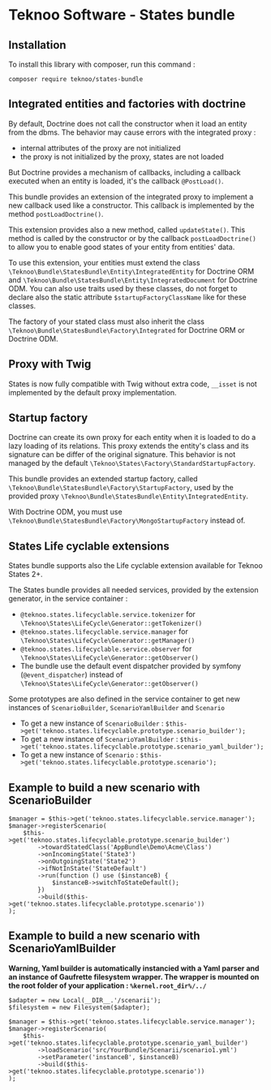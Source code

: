 Teknoo Software - States bundle
===========================

Installation
------------
To install this library with composer, run this command :

    composer require teknoo/states-bundle

Integrated entities and factories with doctrine
-----------------------------------------------

By default, Doctrine does not call the constructor when it load an entity from the dbms. The behavior may cause errors
 with the integrated proxy :

*   internal attributes of the proxy are not initialized
*   the proxy is not initialized by the proxy, states are not loaded

But Doctrine provides a mechanism of callbacks, including a callback executed when an entity is loaded, it's the callback
`@PostLoad()`.

This bundle provides an extension of the integrated proxy to implement a new callback used like a constructor. This callback
 is implemented by the method `postLoadDoctrine()`.

This extension provides also a new method, called `updateState()`. This method is called by the constructor or by the callback
`postLoadDoctrine()` to allow you to enable good states of your entity from entities' data.

To use this extension, your entities must extend the class `\Teknoo\Bundle\StatesBundle\Entity\IntegratedEntity` for Doctrine ORM
and `\Teknoo\Bundle\StatesBundle\Entity\IntegratedDocument` for Doctrine ODM. You can also use traits used by these
classes, do not forget to declare also the static attribute `$startupFactoryClassName` like for these classes.
 
The factory of your stated class must also inherit the class `\Teknoo\Bundle\StatesBundle\Factory\Integrated` for Doctrine ORM 
or Doctrine ODM.

Proxy with Twig
---------------

States is now fully compatible with Twig without extra code, `__isset` is not implemented by the default proxy implementation.

Startup factory
---------------

Doctrine can create its own proxy for each entity when it is loaded to do a lazy loading of its relations. This proxy
 extends the entity's class and its signature can be differ of the original signature. This behavior is not managed by
 the default `\Teknoo\States\Factory\StandardStartupFactory`.

This bundle provides an extended startup factory, called `\Teknoo\Bundle\StatesBundle\Factory\StartupFactory`,
 used by the provided proxy `\Teknoo\Bundle\StatesBundle\Entity\IntegratedEntity`.
 
With Doctrine ODM, you must use `\Teknoo\Bundle\StatesBundle\Factory\MongoStartupFactory` instead of.

States Life cyclable extensions
-------------------------------

States bundle supports also the Life cyclable extension available for Teknoo States 2+.

The States bundle provides all needed services, provided by the extension generator, in the service container :

*   `@teknoo.states.lifecyclable.service.tokenizer` for `\Teknoo\States\LifeCycle\Generator::getTokenizer()`
*   `@teknoo.states.lifecyclable.service.manager` for `\Teknoo\States\LifeCycle\Generator::getManager()`
*   `@teknoo.states.lifecyclable.service.observer` for `\Teknoo\States\LifeCycle\Generator::getObserver()`
*   The bundle use the default event dispatcher provided by symfony (`@event_dispatcher`) instead of 
    `\Teknoo\States\LifeCycle\Generator::getObserver()`

Some prototypes are also defined in the service container to get new instances of `ScenarioBuilder`,
`ScenarioYamlBuilder` and `Scenario`

 *  To get a new instance of `ScenarioBuilder` : `$this->get('teknoo.states.lifecyclable.prototype.scenario_builder');`
 *  To get a new instance of `ScenarioYamlBuilder` : `$this->get('teknoo.states.lifecyclable.prototype.scenario_yaml_builder');`
 *  To get a new instance of `Scenario` : `$this->get('teknoo.states.lifecyclable.prototype.scenario');`

Example to build a new scenario with ScenarioBuilder
----------------------------------------------------

    $manager = $this->get('teknoo.states.lifecyclable.service.manager');
    $manager->registerScenario(
        $this->get('teknoo.states.lifecyclable.prototype.scenario_builder')
            ->towardStatedClass('AppBundle\Demo\Acme\Class')
            ->onIncomingState('State3')
            ->onOutgoingState('State2')
            ->ifNotInState('StateDefault')
            ->run(function () use ($instanceB) {
                $instanceB->switchToStateDefault();
            })
            ->build($this->get('teknoo.states.lifecyclable.prototype.scenario'))
    );

Example to build a new scenario with ScenarioYamlBuilder
--------------------------------------------------------

**Warning, Yaml builder is automatically instancied with a Yaml parser and an instance of Gaufrette filesystem wrapper.
The wrapper is mounted on the root folder of your application : `%kernel.root_dir%/../`**

    $adapter = new Local(__DIR__.'/scenarii');
    $filesystem = new Filesystem($adapter);

    $manager = $this->get('teknoo.states.lifecyclable.service.manager');
    $manager->registerScenario(
        $this->get('teknoo.states.lifecyclable.prototype.scenario_yaml_builder')
            ->loadScenario('src/YourBundle/Scenarii/scenario1.yml')
            ->setParameter('instanceB', $instanceB)
            ->build($this->get('teknoo.states.lifecyclable.prototype.scenario'))
    );
